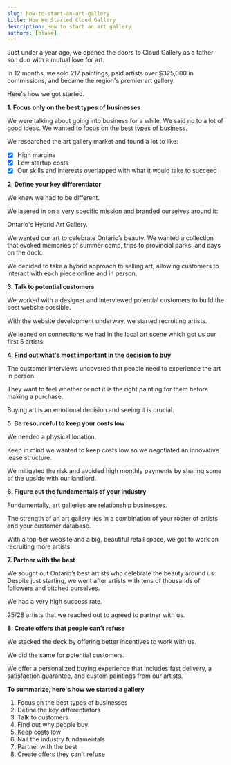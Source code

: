 ```yaml
---
slug: how-to-start-an-art-gallery
title: How We Started Cloud Gallery
description: How to start an art gallery
authors: [blake]
---
```


Just under a year ago, we opened the doors to Cloud Gallery as a father-son duo with a mutual love for art.

In 12 months, we sold 217 paintings, paid artists over $325,000 in commissions, and became the region's premier art gallery.

Here's how we got started.

**1. Focus only on the best types of businesses**

We were talking about going into business for a while. We said no to a lot of good ideas. We wanted to focus on the [best types of business](/writings/the-best-businesses).

We researched the art gallery market and found a lot to like:

- [x] High margins
- [x] Low startup costs
- [x] Our skills and interests overlapped with what it would take to succeed

**2. Define your key differentiator**

We knew we had to be different.

We lasered in on a very specific mission and branded ourselves around it:

Ontario's Hybrid Art Gallery.


We wanted our art to celebrate Ontario’s beauty. We wanted a collection that evoked memories of summer camp, trips to provincial parks, and days on the dock.

We decided to take a hybrid approach to selling art, allowing customers to interact with each piece online and in person.

**3. Talk to potential customers**

We worked with a designer and interviewed potential customers to build the best website possible.

With the website development underway, we started recruiting artists.

We leaned on connections we had in the local art scene which got us our first 5 artists.

**4. Find out what's most important in the decision to buy**

The customer interviews uncovered that people need to experience the art in person.

They want to feel whether or not it is the right painting for them before making a purchase.

Buying art is an emotional decision and seeing it is crucial.

**5. Be resourceful to keep your costs low**

We needed a physical location.

Keep in mind we wanted to keep costs low so we negotiated an innovative lease structure.

We mitigated the risk and avoided high monthly payments by sharing some of the upside with our landlord.

**6. Figure out the fundamentals of your industry**

Fundamentally, art galleries are relationship businesses.

The strength of an art gallery lies in a combination of your roster of artists and your customer database.

With a top-tier website and a big, beautiful retail space, we got to work on recruiting more artists.

**7. Partner with the best**

We sought out Ontario’s best artists who celebrate the beauty around us. Despite just starting, we went after artists with tens of thousands of followers and pitched ourselves.

We had a very high success rate.

25/28 artists that we reached out to agreed to partner with us.

**8. Create offers that people can't refuse**

We stacked the deck by offering better incentives to work with us.

We did the same for potential customers.

We offer a personalized buying experience that includes fast delivery, a satisfaction guarantee, and custom paintings from our artists.

**To summarize, here's how we started a gallery**

1. Focus on the best types of businesses
2. Define the key differentiators
3. Talk to customers
4. Find out why people buy
5. Keep costs low
6. Nail the industry fundamentals
7. Partner with the best
8. Create offers they can't refuse